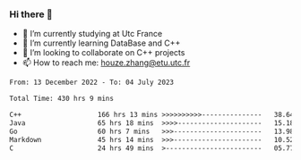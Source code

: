 ### Hi there 👋
- 🔭 I’m currently studying at Utc France
- 🌱 I’m currently learning DataBase and C++
- 👯 I’m looking to collaborate on C++ projects
- 📫 How to reach me: houze.zhang@etu.utc.fr

<!--START_SECTION:waka-->

```txt
From: 13 December 2022 - To: 04 July 2023

Total Time: 430 hrs 9 mins

C++                   166 hrs 13 mins >>>>>>>>>>---------------   38.64 %
Java                  65 hrs 18 mins  >>>>---------------------   15.18 %
Go                    60 hrs 7 mins   >>>----------------------   13.98 %
Markdown              45 hrs 14 mins  >>>----------------------   10.52 %
C                     24 hrs 49 mins  >------------------------   05.77 %
```

<!--END_SECTION:waka-->
